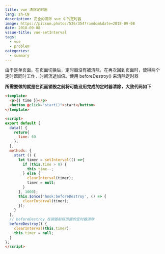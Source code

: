 ```yaml
---
title: vue 清除定时器
lang: zh-CN
description: 安全的清除 vue 中的定时器
image: https://picsum.photos/536/354?random&date=2018-09-08
date: 2018-09-08
vssue-title: vue-setInterval
tags:
  - vue
  - problem
categories:
  - summary
--- 
```


由于是单页面，在页面切换后，定时器没有被清除，在再次回到页面时，使得两个定时器同时工作，时间流逝加倍。使用 beforeDestroy() 来清除定时器

<!-- more -->

**所需要做的就是在页面销毁之前将可能没用完成的定时器清除，大致代码如下**

``` html vue
<template>
  <p>{{ time }}</p>
  <buttom @click="start()">start</buttom>
</template>

<script>
export default {
  data() {
    return{
      time: 60
    };
  },
  methods: {
    start () {
      let timer = setInterval(() =>{
      	if (this.time > 0) {
      	  this.time--;
      	} else {
      	  clearInterval(timer);
          timer = null;
        }
      }, 1000);  
      this.$once('hook:beforeDestroy', () => {
      	clearInterval(timer);
      });
    }
  },
  // beforeDestroy 在销毁前将页面的定时器清除
  beforeDestroy() {
    clearInterval(this.timer);    
    this.timer = null;
  }
};
</script>
```